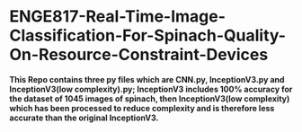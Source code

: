 # ENGE817-Real-Time-Image-Classification-For-Spinach-Quality-On-Resource-Constraint-Devices
**This Repo contains three py files which are CNN.py, InceptionV3.py and  InceptionV3(low complexity).py; InceptionV3 includes 100% accuracy for the dataset of 1045 images of spinach, then InceptionV3(low complexity) which has been processed to reduce complexity and is therefore less accurate than the original InceptionV3.**
